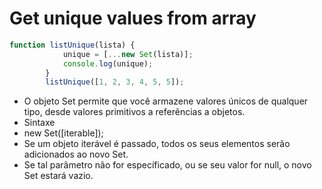 # Get unique values from array

```javascript
function listUnique(lista) {
            unique = [...new Set(lista)];
            console.log(unique);
        }
        listUnique([1, 2, 3, 4, 5, 5]);
```

-  O objeto Set permite que você armazene valores únicos de qualquer tipo, desde valores primitivos a referências a objetos.
- Sintaxe  
- new Set([iterable]);
-  Se um objeto iterável é passado, todos os seus elementos serão adicionados ao novo Set.
-  Se tal parâmetro não for específicado, ou se seu valor for null, o novo Set estará vazio.
